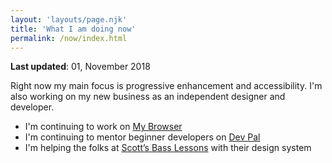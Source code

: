 ```yaml
---
layout: 'layouts/page.njk'
title: 'What I am doing now'
permalink: /now/index.html
---
```


**Last updated**: 01, November 2018

Right now my main focus is progressive enhancement and accessibility. I'm also working on my new business as an independent designer and developer.

* I'm continuing to work on [My Browser](https://mybrowser.fyi)
* I'm continuing to mentor beginner developers on [Dev Pal](https://devpal.io)
* I'm helping the folks at [Scott’s Bass Lessons](https://scottsbasslessons.com/) with their design system

